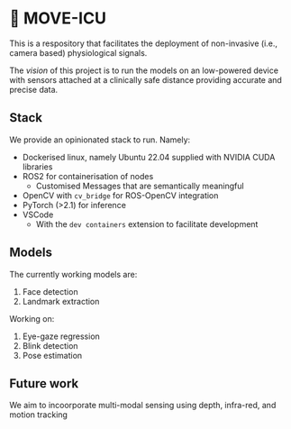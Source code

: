 # 🎯 MOVE-ICU

This is a respository that facilitates the deployment of non-invasive (i.e., camera based) physiological signals.

The _vision_ of this project is to run the models on an low-powered device with sensors attached at a clinically safe distance 
providing accurate and precise data.

## Stack
We provide an opinionated stack to run. Namely:

- Dockerised linux, namely Ubuntu 22.04 supplied with NVIDIA CUDA libraries
- ROS2 for containerisation of nodes
  - Customised Messages that are semantically meaningful
- OpenCV with `cv_bridge` for ROS-OpenCV integration
- PyTorch (>2.1) for inference
- VSCode
  - With the `dev containers` extension to facilitate development

## Models 
The currently working models are:

1. Face detection
2. Landmark extraction

Working on:
1. Eye-gaze regression
2. Blink detection
3. Pose estimation

## Future work
We aim to incoorporate multi-modal sensing using depth, infra-red, and motion tracking
